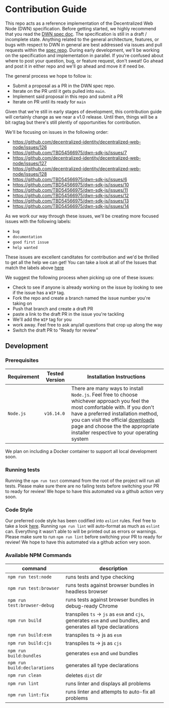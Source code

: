 # Contribution Guide

This repo acts as a reference implementation of the Decentralized Web Node (DWN) specification. Before getting started, we highly recommend that you read the [DWN spec doc](https://identity.foundation/decentralized-web-node/spec/). The specification is still in a draft / incomplete state. Anything related to the general architecture, features, or bugs with respect to DWN in general are best addressed via issues and pull requests within the [spec repo](https://github.com/decentralized-identity/decentralized-web-node). During early development, we'll be working on the specification and implementation in parallel. If you're confused about where to post your question, bug, or feature request, don't sweat! Go ahead and post it in either repo and we'll go ahead and move it if need be.

The general process we hope to follow is:
- Submit a proposal as a PR in the DWN spec repo. 
- Iterate on the PR until it gets pulled into `main`. 
- Implement said proposal in this repo and submit a PR
- Iterate on PR until its ready for `main`

Given that we're still in early stages of development, this contribution guide will certainly change as we near a v1.0 release. Until then, things will be a bit ragtag but there's still plently of opportunities for contribution.

We'll be focusing on issues in the following order:
- https://github.com/decentralized-identity/decentralized-web-node/issues/126
- https://github.com/TBD54566975/dwn-sdk-js/issues/7
- https://github.com/decentralized-identity/decentralized-web-node/issues/127
- https://github.com/decentralized-identity/decentralized-web-node/issues/128
- https://github.com/TBD54566975/dwn-sdk-js/issues/6
- https://github.com/TBD54566975/dwn-sdk-js/issues/10
- https://github.com/TBD54566975/dwn-sdk-js/issues/11
- https://github.com/TBD54566975/dwn-sdk-js/issues/12
- https://github.com/TBD54566975/dwn-sdk-js/issues/13
- https://github.com/TBD54566975/dwn-sdk-js/issues/14

As we work our way through these issues, we'll be creating more focused issues with the following labels:
- `bug`
- `documentation`
- `good first issue`
- `help wanted`

These issues are excellent canditates for contribution and we'd be thrilled to get all the help we can get! You can take a look at all of the Issues that match the labels above [here](https://github.com/TBD54566975/dwn-sdk-js/issues?q=is%3Aopen+label%3A%22help+wanted%22%2C%22good+first+issue%22%2C%22documentation%22%2C%22bug%22+)

We suggest the following process when picking up one of these issues:
- Check to see if anyone is already working on the issue by looking to see if the issue has a `WIP` tag. 
- Fork the repo and create a branch named the issue number you're taking on
- Push that branch and create a draft PR
- paste a link to the draft PR in the issue you're tackling
- We'll add the `WIP` tag for you
- work away. Feel free to ask any/all questions that crop up along the way
- Switch the draft PR to "Ready for review"
## Development
### Prerequisites

| Requirement | Tested Version | Installation Instructions |
| ----------- | -------------- | ------------------------- |
| `Node.js`        | `v16.14.0`            | There are many ways to install `Node.js`. Feel free to choose whichever approach you feel the most comfortable with. If you don't have a preferred installation method, you can visit the official [downloads](https://nodejs.org/en/download/) page and choose the the appropriate installer respective to your operating system |

We plan on including a Docker container to support all local development soon.
### Running tests
Running the `npm run test` command from the root of the project will run all tests. Please make sure there are no failing tests before switching your PR to ready for review! We hope to have this automated via a github action very soon.
### Code Style
Our preferred code style has been codified into `eslint` rules. Feel free to take a look [here](https://github.com/TBD54566975/dwn-sdk-js/blob/main/.eslintrc.cjs). Running `npm run lint` will auto-format as much as `eslint` can. Everything it wasn't able to will be printed out as errors or warnings. Please make sure to run `npm run lint` before switching your PR to ready for review! We hope to have this automated via a github action very soon.
### Available NPM Commands
| command                      | description                                                                                                        |
| ---------------------------- | ------------------------------------------------------------------------------------------------------------------ |
| `npm run test:node`          | runs tests and type checking                                                                                       |
| `npm run test:browser`       | runs tests against browser bundles in headless browser                                                             |
| `npm run test:browser-debug` | runs tests against browser bundles in debug-ready Chrome                                                           |
| `npm run build`              | transpiles `ts` -> `js` as `esm` and `cjs`, generates `esm` and `umd` bundles, and generates all type declarations |
| `npm run build:esm`          | transpiles ts -> js as `esm`                                                                                       |
| `npm run build:cjs`          | transpiles ts -> js as `cjs`                                                                                       |
| `npm run build:bundles`      | generates `esm` and `umd` bundles                                                                                  |
| `npm run build:declarations` | generates all type declarations                                                                                    |
| `npm run clean`              | deletes `dist` dir                                                                                                 |
| `npm run lint`               | runs linter and displays all problems                                                                              |
| `npm run lint:fix`           | runs linter and attempts to auto-fix all problems                                                                  |